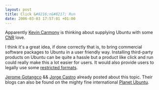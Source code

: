 ```yaml
--- 
layout: post
title: Click &#8216;n&#8217; Run
date: 2006-03-03 17:57:01 +01:00
---
```

Apparently [Kevin Carmony](http://www.linspire.com/lindows_about_profiles.php) is thinking about supplying Ubuntu with some [CNR](http://www.linspire.com/products_cnr_whatis.php?tab=whatis) love.

I think it's a great idea, if done correctly that is, to bring commercial software packages to Ubuntu in a user friendly way. Installing third-party products on Ubuntu can be quite a hassle but a product like click and run could really make this a lot easier for users. It would also provide users to legally use some [restricted formats](https://wiki.ubuntu.com/RestrictedFormats).

[Jerome Gotangco](http://loktarogar.blogspot.com/2006/03/speculations.html) &amp;&amp; [Jorge Castro](http://www.whiprush.org/2006/03/cnr_for_ubuntu_.html) already posted about this topic. Their blogs can also be found on the mighty fine international [Planet Ubuntu](http://planet.ubuntulinux.org).
